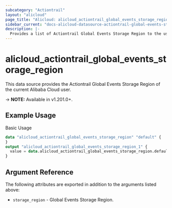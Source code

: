 ```yaml
---
subcategory: "Actiontrail"
layout: "alicloud"
page_title: "Alicloud: alicloud_actiontrail_global_events_storage_region"
sidebar_current: "docs-alicloud-datasource-actiontrail-global-events-storage-region"
description: |-
  Provides a list of Actiontrail Global Events Storage Region to the user.
---
```


# alicloud\_actiontrail\_global\_events\_storage\_region

This data source provides the Actiontrail Global Events Storage Region of the current Alibaba Cloud user.

-> **NOTE:** Available in v1.201.0+.

## Example Usage

Basic Usage

```terraform
data "alicloud_actiontrail_global_events_storage_region" "default" {
}
output "alicloud_actiontrail_global_events_storage_region_1" {
  value = data.alicloud_actiontrail_global_events_storage_region.default.storage_region
}
```

## Argument Reference

The following attributes are exported in addition to the arguments listed above:

* `storage_region` - Global Events Storage Region.